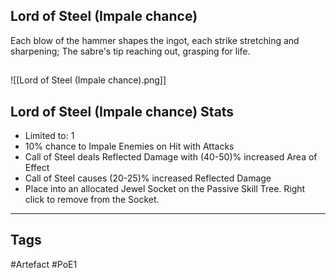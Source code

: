 ## Lord of Steel (Impale chance)
Each blow of the hammer shapes the ingot,
each strike stretching and sharpening;
The sabre's tip reaching out, grasping for life.
##
![[Lord of Steel (Impale chance).png]]
## Lord of Steel (Impale chance) Stats
- Limited to: 1
- 10% chance to Impale Enemies on Hit with Attacks
- Call of Steel deals Reflected Damage with (40-50)% increased Area of Effect
- Call of Steel causes (20-25)% increased Reflected Damage
- Place into an allocated Jewel Socket on the Passive Skill Tree. Right click to remove from the Socket.


---
## Tags
#Artefact
#PoE1
